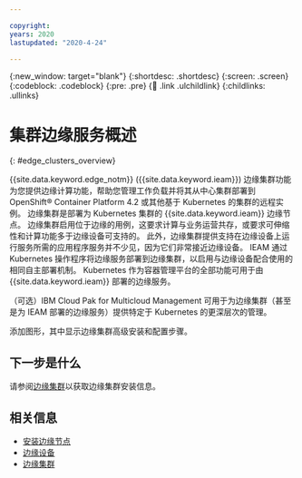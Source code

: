 ```yaml
---

copyright:
years: 2020
lastupdated: "2020-4-24"

---
```


{:new_window: target="blank"}
{:shortdesc: .shortdesc}
{:screen: .screen}
{:codeblock: .codeblock}
{:pre: .pre}
{:child: .link .ulchildlink}
{:childlinks: .ullinks}

# 集群边缘服务概述
{: #edge_clusters_overview}

{{site.data.keyword.edge_notm}} ({{site.data.keyword.ieam}}) 边缘集群功能为您提供边缘计算功能，帮助您管理工作负载并将其从中心集群部署到 OpenShift® Container Platform 4.2 或其他基于 Kubernetes 的集群的远程实例。 边缘集群是部署为 Kubernetes 集群的 {{site.data.keyword.ieam}} 边缘节点。 边缘集群启用位于边缘的用例，这要求计算与业务运营共存，或要求可伸缩性和计算功能多于边缘设备可支持的。 此外，边缘集群提供支持在边缘设备上运行服务所需的应用程序服务并不少见，因为它们非常接近边缘设备。 IEAM 通过 Kubernetes 操作程序将边缘服务部署到边缘集群，以启用与边缘设备配合使用的相同自主部署机制。 Kubernetes 作为容器管理平台的全部功能可用于由 {{site.data.keyword.ieam}} 部署的边缘服务。

（可选）IBM Cloud Pak for Multicloud Management 可用于为边缘集群（甚至是为 IEAM 部署的边缘服务）提供特定于 Kubernetes 的更深层次的管理。

添加图形，其中显示边缘集群高级安装和配置步骤。 

## 下一步是什么

请参阅[边缘集群](../developing/edge_clusters.md)以获取边缘集群安装信息。

## 相关信息

* [安装边缘节点](installing_edge_nodes.md)
* [边缘设备](../developing/edge_devices.md)
* [边缘集群](../developing/edge_clusters.md)
